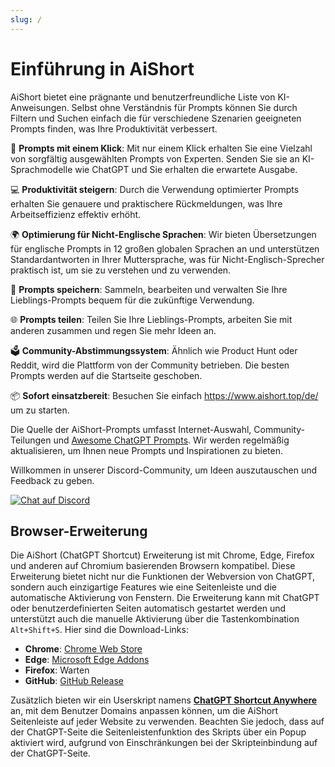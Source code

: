 ```yaml
---
slug: /
---
```


# Einführung in AiShort

AiShort bietet eine prägnante und benutzerfreundliche Liste von KI-Anweisungen. Selbst ohne Verständnis für Prompts können Sie durch Filtern und Suchen einfach die für verschiedene Szenarien geeigneten Prompts finden, was Ihre Produktivität verbessert.

🚀 **Prompts mit einem Klick**: Mit nur einem Klick erhalten Sie eine Vielzahl von sorgfältig ausgewählten Prompts von Experten. Senden Sie sie an KI-Sprachmodelle wie ChatGPT und Sie erhalten die erwartete Ausgabe.

💻 **Produktivität steigern**: Durch die Verwendung optimierter Prompts erhalten Sie genauere und praktischere Rückmeldungen, was Ihre Arbeitseffizienz effektiv erhöht.

🌍 **Optimierung für Nicht-Englische Sprachen**: Wir bieten Übersetzungen für englische Prompts in 12 großen globalen Sprachen an und unterstützen Standardantworten in Ihrer Muttersprache, was für Nicht-Englisch-Sprecher praktisch ist, um sie zu verstehen und zu verwenden.

💾 **Prompts speichern**: Sammeln, bearbeiten und verwalten Sie Ihre Lieblings-Prompts bequem für die zukünftige Verwendung.

🌐 **Prompts teilen**: Teilen Sie Ihre Lieblings-Prompts, arbeiten Sie mit anderen zusammen und regen Sie mehr Ideen an.

🗳️ **Community-Abstimmungssystem**: Ähnlich wie Product Hunt oder Reddit, wird die Plattform von der Community betrieben. Die besten Prompts werden auf die Startseite geschoben.

📦 **Sofort einsatzbereit**: Besuchen Sie einfach https://www.aishort.top/de/ um zu starten.

Die Quelle der AiShort-Prompts umfasst Internet-Auswahl, Community-Teilungen und [Awesome ChatGPT Prompts](https://github.com/f/awesome-chatgpt-prompts). Wir werden regelmäßig aktualisieren, um Ihnen neue Prompts und Inspirationen zu bieten.

Willkommen in unserer Discord-Community, um Ideen auszutauschen und Feedback zu geben.

<a href="https://discord.gg/PZTQfJ4GjX">
   <img src="https://img.shields.io/discord/1048780149899939881?color=%2385c8c8&label=Discord&logo=discord&style=for-the-badge" alt="Chat auf Discord" />
</a>

## Browser-Erweiterung

Die AiShort (ChatGPT Shortcut) Erweiterung ist mit Chrome, Edge, Firefox und anderen auf Chromium basierenden Browsern kompatibel. Diese Erweiterung bietet nicht nur die Funktionen der Webversion von ChatGPT, sondern auch einzigartige Features wie eine Seitenleiste und die automatische Aktivierung von Fenstern. Die Erweiterung kann mit ChatGPT oder benutzerdefinierten Seiten automatisch gestartet werden und unterstützt auch die manuelle Aktivierung über die Tastenkombination `Alt+Shift+S`. Hier sind die Download-Links:

- **Chrome**: [Chrome Web Store](https://chrome.google.com/webstore/detail/chatgpt-shortcut/blcgeoojgdpodnmnhfpohphdhfncblnj)
- **Edge**: [Microsoft Edge Addons](https://microsoftedge.microsoft.com/addons/detail/chatgpt-shortcut/hnggpalhfjmdhhmgfjpmhlfilnbmjoin)
- **Firefox**: Warten
- **GitHub**: [GitHub Release](https://github.com/rockbenben/ChatGPT-Shortcut/releases/latest)

Zusätzlich bieten wir ein Userskript namens [**ChatGPT Shortcut Anywhere**](https://greasyfork.org/scripts/482907-chatgpt-shortcut-anywhere) an, mit dem Benutzer Domains anpassen können, um die AiShort Seitenleiste auf jeder Website zu verwenden. Beachten Sie jedoch, dass auf der ChatGPT-Seite die Seitenleistenfunktion des Skripts über ein Popup aktiviert wird, aufgrund von Einschränkungen bei der Skripteinbindung auf der ChatGPT-Seite.

